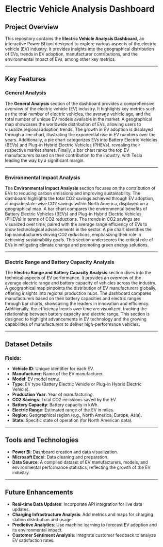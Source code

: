 # Electric Vehicle Analysis Dashboard

## Project Overview
This repository contains the **Electric Vehicle Analysis Dashboard**, an interactive Power BI tool designed to explore various aspects of the electric vehicle (EV) industry. It provides insights into the geographical distribution of EVs, trends in EV adoption, manufacturer contributions, and the environmental impact of EVs, among other key metrics.

---

## Key Features

### General Analysis

The **General Analysis** section of the dashboard provides a comprehensive overview of the electric vehicle (EV) industry. It highlights key metrics such as the total number of electric vehicles, the average vehicle age, and the total number of unique EV models available in the market. A geographical map showcases the worldwide distribution of EVs, allowing users to visualize regional adoption trends. The growth in EV adoption is displayed through a line chart, illustrating the exponential rise in EV numbers over the years. Additionally, a pie chart categorizes EVs into Battery Electric Vehicles (BEVs) and Plug-in Hybrid Electric Vehicles (PHEVs), revealing their respective market shares. Finally, a bar chart ranks the top EV manufacturers based on their contribution to the industry, with Tesla leading the way by a significant margin.

---

### Environmental Impact Analysis

The **Environmental Impact Analysis** section focuses on the contribution of EVs to reducing carbon emissions and improving sustainability. The dashboard highlights the total CO2 savings achieved through EV adoption, alongside state-wise CO2 savings within North America, displayed on a geographical map. A bar chart compares the environmental benefits of Battery Electric Vehicles (BEVs) and Plug-in Hybrid Electric Vehicles (PHEVs) in terms of CO2 reductions. The trends in CO2 savings are visualized over time, paired with the average range efficiency of EVs to show technological advancements in the sector. A pie chart identifies the top manufacturers driving CO2 reductions, emphasizing their role in achieving sustainability goals. This section underscores the critical role of EVs in mitigating climate change and promoting green energy solutions.

---

### Electric Range and Battery Capacity Analysis

The **Electric Range and Battery Capacity Analysis** section dives into the technical aspects of EV performance. It provides an overview of the average electric range and battery capacity of vehicles across the industry. A geographical map pinpoints the distribution of EV manufacturers globally, offering insights into regional production hubs. The dashboard compares manufacturers based on their battery capacities and electric ranges through bar charts, showcasing the leaders in innovation and efficiency. Additionally, the efficiency trends over time are visualized, tracking the relationship between battery capacity and electric range. This section is designed to highlight advancements in EV technology and the growing capabilities of manufacturers to deliver high-performance vehicles.

---

## Dataset Details

### Fields:
- **Vehicle ID**: Unique identifier for each EV.
- **Manufacturer**: Name of the EV manufacturer.
- **Model**: EV model name.
- **Type**: EV type (Battery Electric Vehicle or Plug-in Hybrid Electric Vehicle).
- **Production Year**: Year of manufacturing.
- **CO2 Savings**: Total CO2 emissions saved by the EV.
- **Battery Capacity**: Battery capacity in kWh.
- **Electric Range**: Estimated range of the EV in miles.
- **Region**: Geographical region (e.g., North America, Europe, Asia).
- **State**: Specific state of operation (for North American data).

---

## Tools and Technologies
- **Power BI**: Dashboard creation and data visualization.
- **Microsoft Excel**: Data cleaning and preparation.
- **Data Source**: A compiled dataset of EV manufacturers, models, and environmental performance statistics, reflecting the growth of the EV industry.

---

## Future Enhancements
- **Real-time Data Updates**: Incorporate API integration for live data updates.
- **Charging Infrastructure Analysis**: Add metrics and maps for charging station distribution and usage.
- **Predictive Analytics**: Use machine learning to forecast EV adoption and its environmental impact.
- **Customer Sentiment Analysis**: Integrate customer feedback to analyze EV satisfaction rates.

